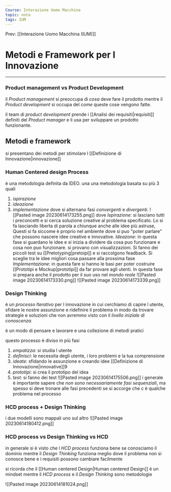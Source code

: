 ```yaml
---
Course: Interazione Uomo Macchina
topic: nota
tags: IUM
---
```


Prev: [[Interazione Uomo Macchina (IUM)]]

# Metodi e Framework per l Innovazione
---
### Product management vs Product Development
il _Product management_ si preoccupa di _cosa_ deve fare il prodotto mentre il _Product development_ si occupa del _come_ queste cose vengono fatte.

il team di _product development_ prende i [[Analisi dei requisiti|requisiti]] definiti del _Product manager_ e li usa per sviluppare un prodotto funzionante.


## Metodi e framework
si presentano dei metodi per stimolare l [[Definizione di Innovazione|innovazione]]

### Human Centered design Process
è una metodologia definita da IDEO. 
una una metodologia basata su più 3 quali 
1. _ispirazione_
2. _ideazione_
3. _implementazione_
 dove si alternano fasi _convergenti_ e _divergenti_. 
![[Pasted image 20230614173255.png]]
dove
_Ispirazione_: si lasciano tutti i preconcetti e si cerca soluzione creative al problema specificato. Lo si fa lasciando liberta di parola a chiunque anche alle idee più astruse, Questi si fa siccome è proprio nel ambiente dove si puo "poter parlare" che possono nascere idee creative e innovative.
_Ideazone_: in questa fase si guardano le idee e si inizia a dividere da cosa puo funzionare e cosa non puo funzionare. si provano con visualizzazioni. Si fanno dei piccoli test su [[Pretotyping|pretoipi]] e si raccolgono feadback.  Si sceglie tra le idee migliori cosa passare alla prossima fase
_Implementazione_: in questa fare si hanno le basi per poter costruire [[Prototipi e Mockup|prototipi]] da far provare agli utenti. In questa fase si prepara anche il prodotto per il suo uso nel _mondo reale_
![[Pasted image 20230614173330.png]]
![[Pasted image 20230614173339.png]]

### Design Thinking
è un _processo Iterativo_ per l innovazione in cui cerchiamo di capire l utente, sfidare le nostre assunzione e ridefinire il problema in modo da trovare strategie e soluzioni che non avremmo visto con il _livello iniziale di conoscenza_.

è un modo di pensare e lavorare e una collezione di metodi pratici

questo processo è diviso in più fasi
1. _empatizza_: si studia l utente
2. _definisci_: le necessita degli utente, i loro problemi e la tua comprensione
3. _ideate_: sfidando le assunzione e creando idee [[Definizione di Innovazione|innovative]]9
4. _prototipi_: si crea il prototipo del idea
5. _test_: si fanno dei test
![[Pasted image 20230614175506.png]]
i generale è importante sapere che _non sono necessariamente fasi sequenziali_, ma spesso si deve tronare alle fasi precedenti se si accorge che c è qualche problema nel processo
### HCD process + Design Thinking
i due modelli sono mappali uno sul altro 
![[Pasted image 20230614180412.png]]
### HCD process vs Design Thinking vs HCD
in generale si è visto che l _HCD process_ funziona bene se conosciamo il dominio mentre il _Design Thinking_ funziona meglio dove il problema non si conosce bene e i requisiti possono cambiare facilmente


si ricorda che il [[Human centered Design|Human centered Design]] è un mindset mentre il _HCD process_ e il _Design Thinking_ sono metodologie

![[Pasted image 20230614181024.png]]
